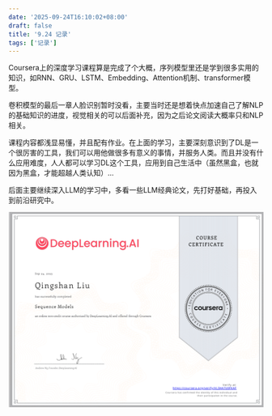 ```yaml
---
date: '2025-09-24T16:10:02+08:00'
draft: false
title: '9.24 记录'
tags: ['记录']
---
```


Coursera上的深度学习课程算是完成了个大概，序列模型里还是学到很多实用的知识，如RNN、GRU、LSTM、Embedding、Attention机制、transformer模型。

卷积模型的最后一章人脸识别暂时没看，主要当时还是想着快点加速自己了解NLP的基础知识的进度，视觉相关的可以后面补充，因为之后论文阅读大概率只和NLP相关。

课程内容都浅显易懂，并且配有作业。在上面的学习，主要深刻意识到了DL是一个很厉害的工具，我们可以用他做很多有意义的事情，并服务人类。而且并没有什么应用难度，人人都可以学习DL这个工具，应用到自己生活中（虽然黑盒，也就因为黑盒，才能超越人类认知）...

后面主要继续深入LLM的学习中，多看一些LLM经典论文，先打好基础，再投入到前沿研究中。

![image-20250924161123376](image-20250924161123376.png)

